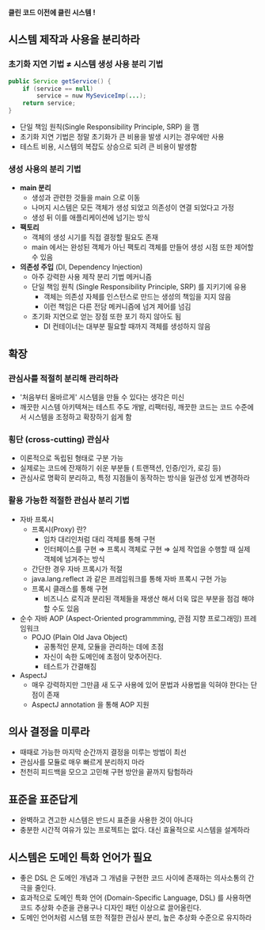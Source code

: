 **클린 코드 이전에 클린 시스템 !**

## 시스템 제작과 사용을 분리하라

### 초기화 지연 기법 ≠ 시스템 생성 사용 분리 기법

```java
public Service getService() {
	if (service == null)
		service = nuw MySeviceImp(...);
	return service;
}
```

- 단일 책임 원칙(Single Responsibility Principle, SRP) 을 깸
- 초기화 지연 기법은 정말 초기화가 큰 비용을 발생 시키는 경우에만 사용
- 테스트 비용, 시스템의 복잡도 상승으로 되려 큰 비용이 발생함

### 생성 사용의 분리 기법

- **main 분리**
  - 생성과 관련한 것들을 main 으로 이동
  - 나머지 시스템은 모든 객체가 생성 되었고 의존성이 연결 되었다고 가정
  - 생성 뒤 이를 애플리케이션에 넘기는 방식
- **팩토리**
  - 객체의 생성 시기를 직접 결정할 필요도 존재
  - main 에서는 완성된 객체가 아닌 팩토리 객체를 만들어 생성 시점 또한 제어할 수 있음
- **의존성 주입** (DI, Dependency Injection)
  - 아주 강력한 사용 제작 분리 기법 메커니즘
  - 단일 책임 원칙 (Single Responsibility Principle, SRP) 를 지키기에 유용
    - 객체는 의존성 자체를 인스턴스로 만드는 생성의 책임을 지지 않음
    - 이런 책임은 다른 전담 메커니즘에 넘겨 제어를 넘김
  - 초기화 지연으로 얻는 장점 또한 포기 하지 않아도 됨
    - DI 컨테이너는 대부분 필요할 때까지 객체를 생성하지 않음

## 확장

### **관심사를 적절히 분리해 관리하라**

- '처음부터 올바르게' 시스템을 만들 수 있다는 생각은 미신
- 깨끗한 시스템 아키텍쳐는 테스트 주도 개발, 리팩터링, 깨끗한 코드는 코드 수준에서 시스템을 조정하고 확장하기 쉽게 함

### 횡단 (cross-cutting) 관심사

- 이론적으로 독립된 형태로 구분 가능
- 실제로는 코드에 잔재하기 쉬운 부분들 ( 트랜잭션, 인증/인가, 로깅 등)
- 관심사로 명확히 분리하고, 특정 지점들이 동작하는 방식을 일관성 있게 변경하라

### 활용 가능한 적절한 관심사 분리 기법

- 자바 프록시
  - 프록시(Proxy) 란?
    - 임차 대리인처럼 대리 객체를 통해 구현
    - 인터페이스를 구현 ⇒ 프록시 객체로 구현 ⇒ 실제 작업을 수행할 때 실제 객체에 넘겨주는 방식
  - 간단한 경우 자바 프록시가 적절
  - java.lang.reflect 과 같은 프레임워크를 통해 자바 프록시 구현 가능
  - 프록시 클래스를 통해 구현
    - 비즈니스 로직과 분리된 객체들을 재생산 해서 더욱 많은 부분을 점검 해야 할 수도 있음
- 순수 자바 AOP (Aspect-Oriented programmming, 관점 지향 프로그래밍) 프레임워크
  - POJO (Plain Old Java Object)
    - 공통적인 문제, 모듈을 관리하는 데에 초점
    - 자신이 속한 도메인에 초점이 맞추어진다.
    - 테스트가 간결해짐
- AspectJ
  - 매우 강력하지만 그만큼 새 도구 사용에 있어 문법과 사용법을 익혀야 한다는 단점이 존재
  - AspectJ annotation 을 통해 AOP 지원

## 의사 결정을 미루라

- 때때로 가능한 마지막 순간까지 결정을 미루는 방법이 최선
- 관심사를 모듈로 매우 빠르게 분리하지 마라
- 천천히 피드백을 모으고 고민해 구현 방안을 끝까지 탐험하라

## 표준을 표준답게

- 완벽하고 견고한 시스템은 반드시 표준을 사용한 것이 아니다
- 충분한 시간적 여유가 있는 프로젝트는 없다. 대신 효율적으로 시스템을 설계하라

## 시스템은 도메인 특화 언어가 필요

- 좋은 DSL 은 도메인 개념과 그 개념을 구현한 코드 사이에 존재하는 의사소통의 간극을 줄인다.
- 효과적으로 도메인 특화 언어 (Domain-Specific Language, DSL) 를 사용하면 코드 추상화 수준을 관용구나 디자인 패턴 이상으로 끌어올린다.
- 도메인 언어처럼 시스템 또한 적절한 관심사 분리, 높은 추상화 수준으로 유지하라
